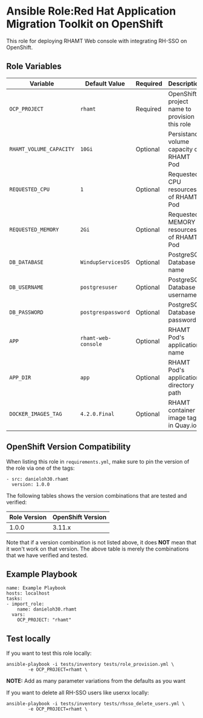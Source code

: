 Ansible Role:Red Hat Application Migration Toolkit on OpenShift
=========

This role for deploying RHAMT Web console with integrating RH-SSO on OpenShift.

Role Variables
------------

| Variable                    | Default Value      | Required |  Description   |
|-----------------------------|--------------------|----------|----------------|
|`OCP_PROJECT`                | `rhamt`            | Required | OpenShift project name to provision this role |
|`RHAMT_VOLUME_CAPACITY`      | `10Gi`             | Optional | Persistance volume capacity of RHAMT Pod |
|`REQUESTED_CPU`              | `1`                | Optional | Requested CPU resources of RHAMT Pod |
|`REQUESTED_MEMORY`           | `2Gi`              | Optional | Requested MEMORY resources of RHAMT Pod |
|`DB_DATABASE`                | `WindupServicesDS` | Optional | PostgreSQL Database name |
|`DB_USERNAME`                | `postgresuser`     | Optional | PostgreSQL Database username |
|`DB_PASSWORD`                | `postgrespassword` | Optional | PostgreSQL Database password |
|`APP`                        | `rhamt-web-console`| Optional | RHAMT Pod's application name |
|`APP_DIR`                    | `app`              | Optional | RHAMT Pod's application directory path |
|`DOCKER_IMAGES_TAG`          | `4.2.0.Final`      | Optional | RHAMT container image tag in Quay.io |

OpenShift Version Compatibility
------------
When listing this role in `requirements.yml`, make sure to pin the version of the role via one of the tags:

```
- src: danieloh30.rhamt
  version: 1.0.0
```  

The following tables shows the version combinations that are tested and verified:

| Role Version      | OpenShift Version |
|-------------------|-------------------|
| 1.0.0   | 3.11.x  |

Note that if a version combination is not listed above, it does **NOT** mean that it won't work on that 
version. The above table is merely the combinations that we have verified and tested.


Example Playbook
------------

```
name: Example Playbook
hosts: localhost
tasks:
- import_role:
    name: danieloh30.rhamt
  vars:
    OCP_PROJECT: "rhamt"
```

Test locally
------------
If you want to test this role locally:

```
ansible-playbook -i tests/inventory tests/role_provision.yml \
        -e OCP_PROJECT=rhamt \
```

__NOTE:__ Add as many parameter variations from the defaults as you want

If you want to delete all RH-SSO users like userxx locally:
```
ansible-playbook -i tests/inventory tests/rhsso_delete_users.yml \
        -e OCP_PROJECT=rhamt \
```